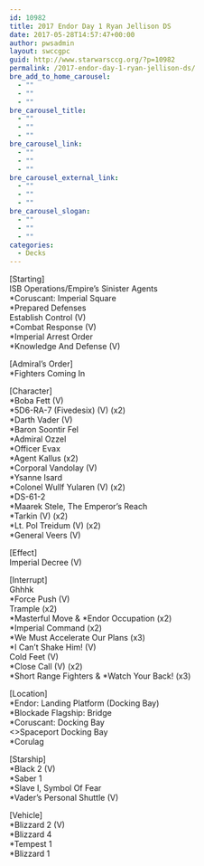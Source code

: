 ```yaml
---
id: 10982
title: 2017 Endor Day 1 Ryan Jellison DS
date: 2017-05-28T14:57:47+00:00
author: pwsadmin
layout: swccgpc
guid: http://www.starwarsccg.org/?p=10982
permalink: /2017-endor-day-1-ryan-jellison-ds/
bre_add_to_home_carousel:
  - ""
  - ""
  - ""
bre_carousel_title:
  - ""
  - ""
  - ""
bre_carousel_link:
  - ""
  - ""
  - ""
bre_carousel_external_link:
  - ""
  - ""
  - ""
bre_carousel_slogan:
  - ""
  - ""
  - ""
categories:
  - Decks
---
```

[Starting]  
ISB Operations/Empire&#8217;s Sinister Agents  
*Coruscant: Imperial Square  
*Prepared Defenses  
Establish Control (V)  
*Combat Response (V)  
*Imperial Arrest Order  
*Knowledge And Defense (V)

[Admiral&#8217;s Order]  
*Fighters Coming In

[Character]  
*Boba Fett (V)  
*5D6-RA-7 (Fivedesix) (V) (x2)  
*Darth Vader (V)  
*Baron Soontir Fel  
*Admiral Ozzel  
*Officer Evax  
*Agent Kallus (x2)  
*Corporal Vandolay (V)  
*Ysanne Isard  
*Colonel Wullf Yularen (V) (x2)  
*DS-61-2  
*Maarek Stele, The Emperor&#8217;s Reach  
*Tarkin (V) (x2)  
*Lt. Pol Treidum (V) (x2)  
*General Veers (V)

[Effect]  
Imperial Decree (V)

[Interrupt]  
Ghhhk  
*Force Push (V)  
Trample (x2)  
\*Masterful Move & \*Endor Occupation (x2)  
*Imperial Command (x2)  
*We Must Accelerate Our Plans (x3)  
*I Can&#8217;t Shake Him! (V)  
Cold Feet (V)  
*Close Call (V) (x2)  
\*Short Range Fighters & \*Watch Your Back! (x3)

[Location]  
*Endor: Landing Platform (Docking Bay)  
*Blockade Flagship: Bridge  
*Coruscant: Docking Bay  
<>Spaceport Docking Bay  
*Corulag

[Starship]  
*Black 2 (V)  
*Saber 1  
*Slave I, Symbol Of Fear  
*Vader&#8217;s Personal Shuttle (V)

[Vehicle]  
*Blizzard 2 (V)  
*Blizzard 4  
*Tempest 1  
*Blizzard 1